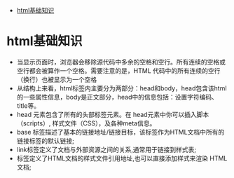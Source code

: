 <!-- TOC -->

- [html基础知识](#html基础知识)

<!-- /TOC -->
# html基础知识
* 当显示页面时，浏览器会移除源代码中多余的空格和空行。所有连续的空格或空行都会被算作一个空格。需要注意的是，HTML 代码中的所有连续的空行（换行）也被显示为一个空格
* 从结构上来看，html标签内主要分为两部分：head和body，head包含该html的一些属性信息，body是正文部分，head中的信息包括：设置字符编码、title等。
* head 元素包含了所有的头部标签元素。在 head元素中你可以插入脚本（scripts）, 样式文件（CSS），及各种meta信息。
* base 标签描述了基本的链接地址/链接目标，该标签作为HTML文档中所有的链接标签的默认链接;
* link标签定义了文档与外部资源之间的关系,通常用于链接到样式表;
* 标签定义了HTML文档的样式文件引用地址,也可以直接添加样式来渲染 HTML 文档;





